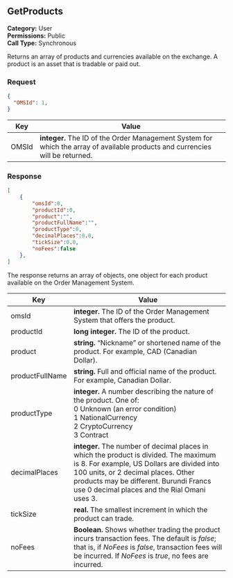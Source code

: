 ﻿## GetProducts

**Category:** User<br />
**Permissions:** Public<br />
**Call Type:** Synchronous

Returns an array of products and currencies available on the exchange. A product is an asset that is tradable or paid out. 

### Request

```json
{
  "OMSId": 1,
}
```

| Key   | Value                                                        |
| ----- | ------------------------------------------------------------ |
| OMSId | **integer.** The ID of the Order Management System for which the array of available products and currencies will be returned. |

### Response

```json
[
    {
        "omsId":0,
        "productId":0,
        "product":"",
        "productFullName":"",
        "productType":0,
        "decimalPlaces":0.0,
        "tickSize":0.0,
        "noFees":false
    },
]
```

The response returns an array of objects, one object for each product available on the Order Management System.

| Key             | Value                                                        |
| --------------- | ------------------------------------------------------------ |
| omsId           | **integer.** The ID of the Order Management System that offers the product. |
| productId       | **long integer.** The ID of the product.                     |
| product         | **string.** “Nickname” or shortened name of the product. For example, CAD (Canadian Dollar). |
| productFullName | **string.** Full and official name of the product. For example, Canadian Dollar. |
| productType     | **integer.** A number describing the nature of the product. One of:<br />0 Unknown (an error condition)<br />1 NationalCurrency<br />2 CryptoCurrency<br />3 Contract |
| decimalPlaces   | **integer.** The number of decimal places in which the product is divided. The maximum is 8. For example, US Dollars are divided into 100 units, or 2 decimal places. Other products may be different. Burundi Francs use 0 decimal places and the Rial Omani uses 3. |
| tickSize        | **real.** The smallest increment in which the product can trade. |
| noFees          | **Boolean.** Shows whether trading the product incurs transaction fees. The default is *false*; that is, if *NoFees* is *false*, transaction fees will be incurred. If *NoFees* is *true*, no fees are incurred. |

